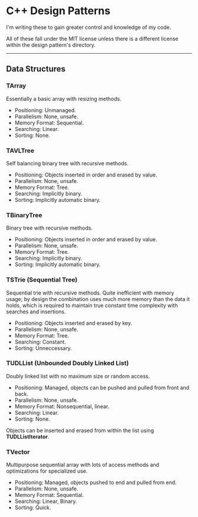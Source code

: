 # C++ Design Patterns

I'm writing these to gain greater control and knowledge of my code.

All of these fall under the MIT license unless there is a different license within the design pattern's directory.

---
## Data Structures

### TArray
Essentially a basic array with resizing methods.

- Positioning: Unmanaged.
- Parallelism: None, unsafe.
- Memory Format: Sequential.
- Searching: Linear.
- Sorting: None.

### TAVLTree
Self balancing binary tree with recursive methods.

- Positioning: Objects inserted in order and erased by value.
- Parallelism: None, unsafe.
- Memory Format: Tree.
- Searching: Implicitly binary.
- Sorting: Implicitly automatic binary.

### TBinaryTree
Binary tree with recursive methods.

- Positioning: Objects inserted in order and erased by value.
- Parallelism: None, unsafe.
- Memory Format: Tree.
- Searching: Implicitly binary.
- Sorting: Implicitly automatic binary.

### TSTrie (Sequential Tree)
Sequential trie with recursive methods. Quite inefficient with memory usage; by design the combination uses much more memory than the data it holds, which is required to maintain true constant time complexity with searches and insertions.

- Positioning: Objects inserted and erased by key.
- Parallelism: None, unsafe.
- Memory Format: Tree.
- Searching: Constant.
- Sorting: Unneccessary.

### TUDLList (Unbounded Doubly Linked List)
Doubly linked list with no maximum size or random access.

- Positioning: Managed, objects can be pushed and pulled from front and back.
- Parallelism: None, unsafe.
- Memory Format: Nonsequential, linear.
- Searching: Linear.
- Sorting: None.

Objects can be inserted and erased from within the list using **TUDLListIterator**.

### TVector
Multipurpose sequential array with lots of access methods and optimizations for specialized use.

- Positioning: Managed, objects pushed to end and pulled from end.
- Parallelism: None, unsafe.
- Memory Format: Sequential.
- Searching: Linear, Binary.
- Sorting: Quick.
